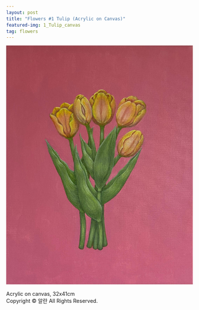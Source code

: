```yaml
---
layout: post
title: "Flowers #1 Tulip (Acrylic on Canvas)"
featured-img: 1_Tulip_canvas
tag: flowers
---
```


![](/assets/img/posts/1_Tulip_canvas.jpg)

Acrylic on canvas, 32x41cm  
Copyright © 알란 All Rights Reserved.
